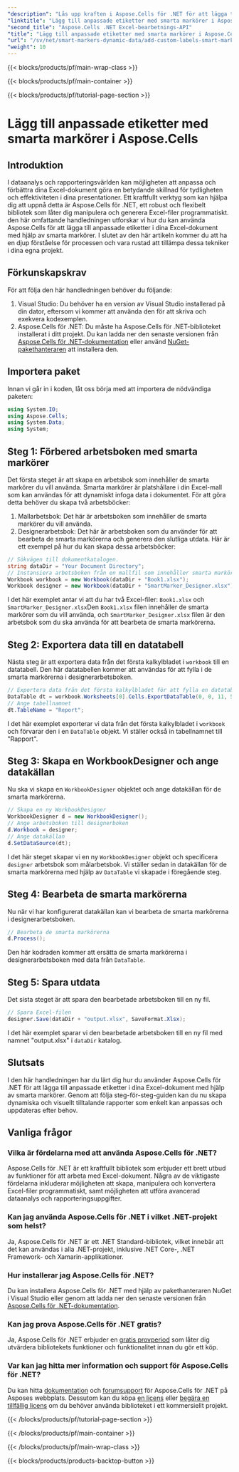 ```yaml
---
"description": "Lås upp kraften i Aspose.Cells för .NET för att lägga till anpassade etiketter och smarta markörer i dina Excel-dokument. Följ den här steg-för-steg-handledningen och skapa dynamiska, visuellt tilltalande rapporter."
"linktitle": "Lägg till anpassade etiketter med smarta markörer i Aspose.Cells"
"second_title": "Aspose.Cells .NET Excel-bearbetnings-API"
"title": "Lägg till anpassade etiketter med smarta markörer i Aspose.Cells"
"url": "/sv/net/smart-markers-dynamic-data/add-custom-labels-smart-markers/"
"weight": 10
---
```


{{< blocks/products/pf/main-wrap-class >}}

{{< blocks/products/pf/main-container >}}

{{< blocks/products/pf/tutorial-page-section >}}

# Lägg till anpassade etiketter med smarta markörer i Aspose.Cells

## Introduktion
I dataanalys och rapporteringsvärlden kan möjligheten att anpassa och förbättra dina Excel-dokument göra en betydande skillnad för tydligheten och effektiviteten i dina presentationer. Ett kraftfullt verktyg som kan hjälpa dig att uppnå detta är Aspose.Cells för .NET, ett robust och flexibelt bibliotek som låter dig manipulera och generera Excel-filer programmatiskt.
den här omfattande handledningen utforskar vi hur du kan använda Aspose.Cells för att lägga till anpassade etiketter i dina Excel-dokument med hjälp av smarta markörer. I slutet av den här artikeln kommer du att ha en djup förståelse för processen och vara rustad att tillämpa dessa tekniker i dina egna projekt.
## Förkunskapskrav
För att följa den här handledningen behöver du följande:
1. Visual Studio: Du behöver ha en version av Visual Studio installerad på din dator, eftersom vi kommer att använda den för att skriva och exekvera kodexemplen.
2. Aspose.Cells för .NET: Du måste ha Aspose.Cells för .NET-biblioteket installerat i ditt projekt. Du kan ladda ner den senaste versionen från [Aspose.Cells för .NET-dokumentation](https://reference.aspose.com/cells/net/) eller använd [NuGet-pakethanteraren](https://www.nuget.org/packages/Aspose.Cells/) att installera den.
## Importera paket
Innan vi går in i koden, låt oss börja med att importera de nödvändiga paketen:
```csharp
using System.IO;
using Aspose.Cells;
using System.Data;
using System;
```
## Steg 1: Förbered arbetsboken med smarta markörer
Det första steget är att skapa en arbetsbok som innehåller de smarta markörer du vill använda. Smarta markörer är platshållare i din Excel-mall som kan användas för att dynamiskt infoga data i dokumentet.
För att göra detta behöver du skapa två arbetsböcker:
1. Mallarbetsbok: Det här är arbetsboken som innehåller de smarta markörer du vill använda.
2. Designerarbetsbok: Det här är arbetsboken som du använder för att bearbeta de smarta markörerna och generera den slutliga utdata.
Här är ett exempel på hur du kan skapa dessa arbetsböcker:
```csharp
// Sökvägen till dokumentkatalogen.
string dataDir = "Your Document Directory";
// Instansiera arbetsboken från en mallfil som innehåller smarta markörer
Workbook workbook = new Workbook(dataDir + "Book1.xlsx");
Workbook designer = new Workbook(dataDir + "SmartMarker_Designer.xlsx");
```
I det här exemplet antar vi att du har två Excel-filer: `Book1.xlsx` och `SmartMarker_Designer.xlsx`Den `Book1.xlsx` filen innehåller de smarta markörer som du vill använda, och `SmartMarker_Designer.xlsx` filen är den arbetsbok som du ska använda för att bearbeta de smarta markörerna.
## Steg 2: Exportera data till en datatabell
Nästa steg är att exportera data från det första kalkylbladet i `workbook` till en datatabell. Den här datatabellen kommer att användas för att fylla i de smarta markörerna i designerarbetsboken.
```csharp
// Exportera data från det första kalkylbladet för att fylla en datatabell
DataTable dt = workbook.Worksheets[0].Cells.ExportDataTable(0, 0, 11, 5, true);
// Ange tabellnamnet
dt.TableName = "Report";
```
I det här exemplet exporterar vi data från det första kalkylbladet i `workbook` och förvarar den i en `DataTable` objekt. Vi ställer också in tabellnamnet till "Rapport".
## Steg 3: Skapa en WorkbookDesigner och ange datakällan
Nu ska vi skapa en `WorkbookDesigner` objektet och ange datakällan för de smarta markörerna.
```csharp
// Skapa en ny WorkbookDesigner
WorkbookDesigner d = new WorkbookDesigner();
// Ange arbetsboken till designerboken
d.Workbook = designer;
// Ange datakällan
d.SetDataSource(dt);
```
I det här steget skapar vi en ny `WorkbookDesigner` objekt och specificera `designer` arbetsbok som målarbetsbok. Vi ställer sedan in datakällan för de smarta markörerna med hjälp av `DataTable` vi skapade i föregående steg.
## Steg 4: Bearbeta de smarta markörerna
Nu när vi har konfigurerat datakällan kan vi bearbeta de smarta markörerna i designerarbetsboken.
```csharp
// Bearbeta de smarta markörerna
d.Process();
```
Den här kodraden kommer att ersätta de smarta markörerna i designerarbetsboken med data från `DataTable`.
## Steg 5: Spara utdata
Det sista steget är att spara den bearbetade arbetsboken till en ny fil.
```csharp
// Spara Excel-filen
designer.Save(dataDir + "output.xlsx", SaveFormat.Xlsx);
```
I det här exemplet sparar vi den bearbetade arbetsboken till en ny fil med namnet "output.xlsx" i `dataDir` katalog.
## Slutsats
I den här handledningen har du lärt dig hur du använder Aspose.Cells för .NET för att lägga till anpassade etiketter i dina Excel-dokument med hjälp av smarta markörer. Genom att följa steg-för-steg-guiden kan du nu skapa dynamiska och visuellt tilltalande rapporter som enkelt kan anpassas och uppdateras efter behov.
## Vanliga frågor
### Vilka är fördelarna med att använda Aspose.Cells för .NET?
Aspose.Cells för .NET är ett kraftfullt bibliotek som erbjuder ett brett utbud av funktioner för att arbeta med Excel-dokument. Några av de viktigaste fördelarna inkluderar möjligheten att skapa, manipulera och konvertera Excel-filer programmatiskt, samt möjligheten att utföra avancerad dataanalys och rapporteringsuppgifter.
### Kan jag använda Aspose.Cells för .NET i vilket .NET-projekt som helst?
Ja, Aspose.Cells för .NET är ett .NET Standard-bibliotek, vilket innebär att det kan användas i alla .NET-projekt, inklusive .NET Core-, .NET Framework- och Xamarin-applikationer.
### Hur installerar jag Aspose.Cells för .NET?
Du kan installera Aspose.Cells för .NET med hjälp av pakethanteraren NuGet i Visual Studio eller genom att ladda ner den senaste versionen från [Aspose.Cells för .NET-dokumentation](https://reference.aspose.com/cells/net/).
### Kan jag prova Aspose.Cells för .NET gratis?
Ja, Aspose.Cells för .NET erbjuder en [gratis provperiod](https://releases.aspose.com/) som låter dig utvärdera bibliotekets funktioner och funktionalitet innan du gör ett köp.
### Var kan jag hitta mer information och support för Aspose.Cells för .NET?
Du kan hitta [dokumentation](https://reference.aspose.com/cells/net/) och [forumsupport](https://forum.aspose.com/c/cells/9) för Aspose.Cells för .NET på Asposes webbplats. Dessutom kan du köpa [en licens](https://purchase.aspose.com/buy) eller [begära en tillfällig licens](https://purchase.aspose.com/temporary-license/) om du behöver använda biblioteket i ett kommersiellt projekt.

{{< /blocks/products/pf/tutorial-page-section >}}

{{< /blocks/products/pf/main-container >}}

{{< /blocks/products/pf/main-wrap-class >}}

{{< blocks/products/products-backtop-button >}}
